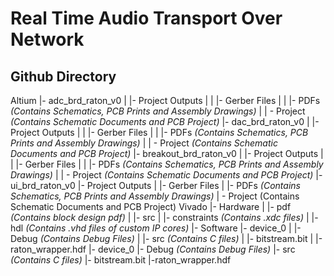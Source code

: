 # Real Time Audio Transport Over Network

## Github Directory

Altium
    	|- adc_brd_raton_v0
	|	|-  Project Outputs
	|	|	|- Gerber Files
	|	|	|- PDFs *(Contains Schematics, PCB Prints and Assembly Drawings)*
	|	| - Project *(Contains Schematic Documents and PCB Project)*
	|- dac_brd_raton_v0
	|	|-  Project Outputs
	|	|	|- Gerber Files
	|	|	|- PDFs *(Contains Schematics, PCB Prints and Assembly Drawings)*
	|	| - Project *(Contains Schematic Documents and PCB Project)*
	|- breakout_brd_raton_v0
	|	|-  Project Outputs
	|	|	|- Gerber Files
	|	|	|- PDFs *(Contains Schematics, PCB Prints and Assembly Drawings)*
	|	| - Project *(Contains Schematic Documents and PCB Project)*
	|- ui_brd_raton_v0
		|-  Project Outputs
		|	|- Gerber Files
		|	|- PDFs *(Contains Schematics, PCB Prints and Assembly Drawings)*
		| - Project (Contains Schematic Documents and PCB Project)
Vivado
	|- Hardware
	|	|- pdf *(Contains block design pdf)*
	|	|- src
	|		|- constraints *(Contains .xdc files)*
	|		|- hdl *(Contains .vhd files of custom IP cores)*
	|- Software 
		|- device_0 
		|	|- Debug *(Contains Debug Files)*
		|	|- src *(Contains C files)*
		|	|- bitstream.bit 
		|	|-raton_wrapper.hdf
		|- device_0 
			|- Debug *(Contains Debug Files)*
			|- src *(Contains C files)*
			|- bitstream.bit 
			|-raton_wrapper.hdf